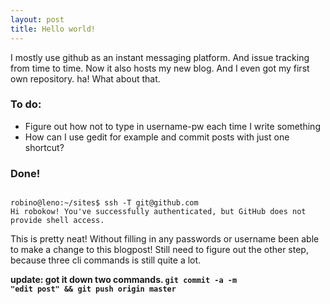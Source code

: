 ```yaml
---
layout: post
title: Hello world!
---
```


I mostly use github as an instant messaging platform. And issue tracking from time to time. Now it also hosts my new blog. And I even got my first own repository. ha! What about that.

<h3>To do:</h3>
<ul><li>Figure out how not to type in username-pw each time I write something</li>
<li>How can I use gedit for example and commit posts with just one shortcut?</li>
</ul>

<h3>Done!</h3>
<code>
robino@leno:~/sites$ ssh -T git@github.com
Hi robokow! You've successfully authenticated, but GitHub does not provide shell access.
</code>

This is pretty neat! Without filling in any passwords or username been able to make a change to this blogpost! Still need to figure out the other step, because three cli commands is still quite a lot.

<strong>update: got it down two commands. <code>git commit -a -m "edit post" && git push origin master</code>
